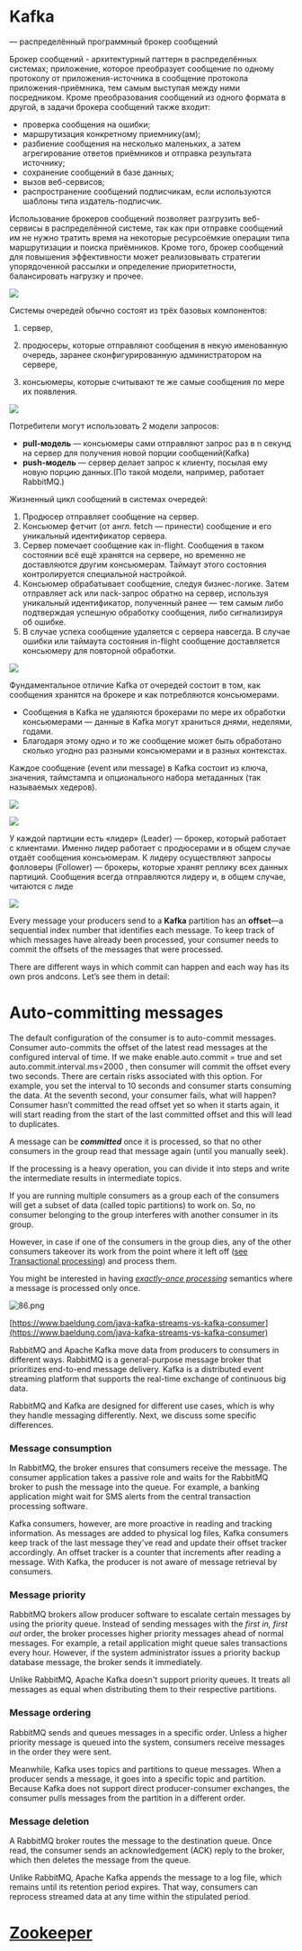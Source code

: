 # **Kafka**

— распределённый программный брокер сообщений


Брокер сообщений - архитектурный паттерн в распределённых системах; приложение, которое преобразует сообщение по одному протоколу от приложения-источника в сообщение протокола приложения-приёмника, тем самым выступая между ними посредником. Кроме преобразования сообщений из одного формата в другой, в задачи брокера сообщений также входит:

- проверка сообщения на ошибки;
- маршрутизация конкретному приемнику(ам);
- разбиение сообщения на несколько маленьких, а затем агрегирование ответов приёмников и отправка результата источнику;
- сохранение сообщений в базе данных;
- вызов веб-сервисов;
- распространение сообщений подписчикам, если используются шаблоны типа издатель-подписчик.

Использование брокеров сообщений позволяет разгрузить веб-сервисы в распределённой системе, так как при отправке сообщений им не нужно тратить время на некоторые ресурсоёмкие операции типа маршрутизации и поиска приёмников. Кроме того, брокер сообщений для повышения эффективности может реализовывать стратегии упорядоченной рассылки и определение приоритетности, балансировать нагрузку и прочее.

[![](https://lh6.googleusercontent.com/2kwgI6Lkz6DfRugAQ4hOhcg1NF2cRP4LmmncBg9Cdn1nfPJUUCxdoUrnnvXBRvBw4nqmdTe7PZ65vsqe86CdEb1-fhrp7zJIITr32GWN-ikBhI3EjJ2F4nLT3lo-bwoT2WWV0cRZYQpg5OBifcTetP-AR9NgNX4dJ_b2fw3f3eVGDyYXuIj1tRs_8Lat)](https://lh6.googleusercontent.com/2kwgI6Lkz6DfRugAQ4hOhcg1NF2cRP4LmmncBg9Cdn1nfPJUUCxdoUrnnvXBRvBw4nqmdTe7PZ65vsqe86CdEb1-fhrp7zJIITr32GWN-ikBhI3EjJ2F4nLT3lo-bwoT2WWV0cRZYQpg5OBifcTetP-AR9NgNX4dJ_b2fw3f3eVGDyYXuIj1tRs_8Lat)

Системы очередей обычно состоят из трёх базовых компонентов:

1) сервер,

2) продюсеры, которые отправляют сообщения в некую именованную очередь, заранее сконфигурированную администратором на сервере,

3) консьюмеры, которые считывают те же самые сообщения по мере их появления.

[![](https://lh3.googleusercontent.com/fRtgu37rO7SuUOCJdXVzFXDrVEKvzgoH-WA6Gd9iKrHQ-0RFX83po-1YZFoUStrp7RJcTM-1m3samzIvDuGBd6wZtdch9oU-rmuD-FxG1HPzWyAh7qr2aJe1tzhgL2fkJ6UG_G3S2DzwbkauxzoyOrj3TR6yin3fPwALcYe1SJujoJ2QDshtyKGSdWYT)](https://lh3.googleusercontent.com/fRtgu37rO7SuUOCJdXVzFXDrVEKvzgoH-WA6Gd9iKrHQ-0RFX83po-1YZFoUStrp7RJcTM-1m3samzIvDuGBd6wZtdch9oU-rmuD-FxG1HPzWyAh7qr2aJe1tzhgL2fkJ6UG_G3S2DzwbkauxzoyOrj3TR6yin3fPwALcYe1SJujoJ2QDshtyKGSdWYT)

Потребители могут использовать 2 модели запросов:

- **pull-модель** — консьюмеры сами отправляют запрос раз в n секунд на сервер для получения новой порции сообщений(Kafka)
- **push-модель** — сервер делает запрос к клиенту, посылая ему новую порцию данных.(По такой модели, например, работает RabbitMQ.)

Жизненный цикл сообщений в системах очередей:

1. Продюсер отправляет сообщение на сервер.
2. Консьюмер фетчит (от англ. fetch — принести) сообщение и его уникальный идентификатор сервера.
3. Сервер помечает сообщение как in-flight. Сообщения в таком состоянии всё ещё хранятся на сервере, но временно не доставляются другим консьюмерам. Таймаут этого состояния контролируется специальной настройкой.
4. Консьюмер обрабатывает сообщение, следуя бизнес-логике. Затем отправляет ack или nack-запрос обратно на сервер, используя уникальный идентификатор, полученный ранее — тем самым либо подтверждая успешную обработку сообщения, либо сигнализируя об ошибке.
5. В случае успеха сообщение удаляется с сервера навсегда. В случае ошибки или таймаута состояния in-flight сообщение доставляется консьюмеру для повторной обработки.

[![](https://lh5.googleusercontent.com/Y6QSBTsyPypFvCFQg5ukfa7On93DFo75az8w_nEB1Xuo3guk0FTtxKyaTijIILJtW599-6RYBNfeMgfU22BpMfClVX7yu4ZRW90cdx03pgBIcd3kmCINSbeUFQaY0uCBoUe94uvYuj2RO3OQuD036jf1FeSkGpOlmLbBT9ZCQPd62PYaOku1uDVFPwQz)](https://lh5.googleusercontent.com/Y6QSBTsyPypFvCFQg5ukfa7On93DFo75az8w_nEB1Xuo3guk0FTtxKyaTijIILJtW599-6RYBNfeMgfU22BpMfClVX7yu4ZRW90cdx03pgBIcd3kmCINSbeUFQaY0uCBoUe94uvYuj2RO3OQuD036jf1FeSkGpOlmLbBT9ZCQPd62PYaOku1uDVFPwQz)

Фундаментальное отличие Kafka от очередей состоит в том, как сообщения хранятся на брокере и как потребляются консьюмерами.

- Сообщения в Kafka не удаляются брокерами по мере их обработки консьюмерами — данные в Kafka могут храниться днями, неделями, годами.
- Благодаря этому одно и то же сообщение может быть обработано сколько угодно раз разными консьюмерами и в разных контекстах.

Каждое сообщение (event или message) в Kafka состоит из ключа, значения, таймстампа и опционального набора метаданных (так называемых хедеров).

[![](https://lh6.googleusercontent.com/JWtX0xp4kOHARUhgNLrs81Li69DOEeJB9SabNYCtAa6pEZOUeFBury-YylsR4GzWg7betSAnAWIIex4g5x2SKBwnWFbmXjt9zheHfsSwmN52v8YDlzf7IN_kaW5KaCIbLWQ_-2CR8tPCxQBOdmxTGwAVzpiaapUMSt_xn3_sepLhXOgiX0hmyLZ4Fsc7)](https://lh6.googleusercontent.com/JWtX0xp4kOHARUhgNLrs81Li69DOEeJB9SabNYCtAa6pEZOUeFBury-YylsR4GzWg7betSAnAWIIex4g5x2SKBwnWFbmXjt9zheHfsSwmN52v8YDlzf7IN_kaW5KaCIbLWQ_-2CR8tPCxQBOdmxTGwAVzpiaapUMSt_xn3_sepLhXOgiX0hmyLZ4Fsc7)

[![](https://lh3.googleusercontent.com/Ep0vUPZvpNZmGMGmL9XpNVmCb6-FAZhCpyhyFsW8vXwIQWNPphqd9N-lYptBij9I00EFrulH1ckMJ9t9ckYkgyHyf0_hCBWkF_tTbbrmy9LoVTgvxqgPbx-4soMZgWtBfiIZEOlEqETMIOQd7BlEeJoqjrfx_PVFfBW1-iu7DCGDW8o1qf-9xPgFAWnr)](https://lh3.googleusercontent.com/Ep0vUPZvpNZmGMGmL9XpNVmCb6-FAZhCpyhyFsW8vXwIQWNPphqd9N-lYptBij9I00EFrulH1ckMJ9t9ckYkgyHyf0_hCBWkF_tTbbrmy9LoVTgvxqgPbx-4soMZgWtBfiIZEOlEqETMIOQd7BlEeJoqjrfx_PVFfBW1-iu7DCGDW8o1qf-9xPgFAWnr)

У каждой партиции есть «лидер» (Leader) — брокер, который работает с клиентами. Именно лидер работает с продюсерами и в общем случае отдаёт сообщения консьюмерам. К лидеру осуществляют запросы фолловеры (Follower) — брокеры, которые хранят реплику всех данных партиций. Сообщения всегда отправляются лидеру и, в общем случае, читаются с лиде

[![](https://lh4.googleusercontent.com/MU3m-CehTXMevlsx-iIShfvL2wF0nsz_04cseZmoQdEWD4sXGz91vZrIw-UfXPyijL8EA2B_iQ0YeAI1GF0BY75QYbXSghJvAsdP4cVyJf8HFH0QEufcoELhG2puvMUsvwAA0d1j7KI_aNbeTkn51ceamuw-Fad6d2K-ZFZYbZkSbwbavajWQREsD78r)](https://lh4.googleusercontent.com/MU3m-CehTXMevlsx-iIShfvL2wF0nsz_04cseZmoQdEWD4sXGz91vZrIw-UfXPyijL8EA2B_iQ0YeAI1GF0BY75QYbXSghJvAsdP4cVyJf8HFH0QEufcoELhG2puvMUsvwAA0d1j7KI_aNbeTkn51ceamuw-Fad6d2K-ZFZYbZkSbwbavajWQREsD78r)

Every message your producers send to a **Kafka** partition has an **offset**—a sequential index number that identifies each message. To keep track of which messages have already been processed, your consumer needs to commit the offsets of the messages that were processed.

There are different ways in which commit can happen and each way has its own pros andcons. Let’s see them in detail:

# Auto-committing messages

The default configuration of the consumer is to auto-commit messages. Consumer auto-commits the offset of the latest read messages at the configured interval of time. If we make enable.auto.commit = true and set auto.commit.interval.ms=2000 , then consumer will commit the offset every two seconds. There are certain risks associated with this option. For example, you set the interval to 10 seconds and consumer starts consuming the data. At the seventh second, your consumer fails, what will happen? Consumer hasn’t committed the read offset yet so when it starts again, it will start reading from the start of the last committed offset and this will lead to duplicates.

A message can be _**committed**_ once it is processed, so that no other consumers in the group read that message again (until you manually seek).

If the processing is a heavy operation, you can divide it into steps and write the intermediate results in intermediate topics.

If you are running multiple consumers as a group each of the consumers will get a subset of data (called topic partitions) to work on. So, no consumer belonging to the group interferes with another consumer in its group.

However, in case if one of the consumers in the group dies, any of the other consumers takeover its work from the point where it left off ([see Transactional processing](https://kafka.apache.org/23/javadoc/org/apache/kafka/clients/consumer/KafkaConsumer.html)) and process them.

You might be interested in having [_exactly-once processing_](https://www.confluent.io/blog/exactly-once-semantics-are-possible-heres-how-apache-kafka-does-it/) semantics where a message is processed only once.

![86.png](../Software_Architecture/_img/86.png)

[https://www.baeldung.com/java-kafka-streams-vs-kafka-consumer](https://www.baeldung.com/java-kafka-streams-vs-kafka-consumer)

RabbitMQ and Apache Kafka move data from producers to consumers in different ways. RabbitMQ is a general-purpose message broker that prioritizes end-to-end message delivery. Kafka is a distributed event streaming platform that supports the real-time exchange of continuous big data.

RabbitMQ and Kafka are designed for different use cases, which is why they handle messaging differently. Next, we discuss some specific differences.

### **Message consumption**

In RabbitMQ, the broker ensures that consumers receive the message. The consumer application takes a passive role and waits for the RabbitMQ broker to push the message into the queue. For example, a banking application might wait for SMS alerts from the central transaction processing software.

Kafka consumers, however, are more proactive in reading and tracking information. As messages are added to physical log files, Kafka consumers keep track of the last message they've read and update their offset tracker accordingly. An offset tracker is a counter that increments after reading a message. With Kafka, the producer is not aware of message retrieval by consumers.

### **Message priority**

RabbitMQ brokers allow producer software to escalate certain messages by using the priority queue. Instead of sending messages with the _first in, first out_ order, the broker processes higher priority messages ahead of normal messages. For example, a retail application might queue sales transactions every hour. However, if the system administrator issues a priority backup database message, the broker sends it immediately.

Unlike RabbitMQ, Apache Kafka doesn't support priority queues. It treats all messages as equal when distributing them to their respective partitions.

### **Message ordering**

RabbitMQ sends and queues messages in a specific order. Unless a higher priority message is queued into the system, consumers receive messages in the order they were sent.

Meanwhile, Kafka uses topics and partitions to queue messages. When a producer sends a message, it goes into a specific topic and partition. Because Kafka does not support direct producer-consumer exchanges, the consumer pulls messages from the partition in a different order.

### **Message deletion**

A RabbitMQ broker routes the message to the destination queue. Once read, the consumer sends an acknowledgement (ACK) reply to the broker, which then deletes the message from the queue.

Unlike RabbitMQ, Apache Kafka appends the message to a log file, which remains until its retention period expires. That way, consumers can reprocess streamed data at any time within the stipulated period.

# [Zookeeper](Zookeeper.md)